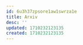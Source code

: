 ```yaml
---
id: 6u3h37zpsore1aw1swrza1e
title: Arxiv
desc: ''
updated: 1710232123135
created: 1710232123135
---
```

